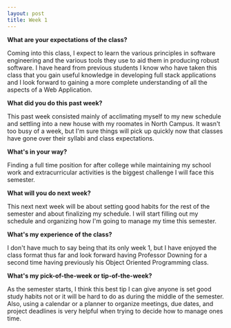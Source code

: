 ```yaml
---
layout: post
title: Week 1
---
```



**What are your expectations of the class?**

Coming into this class, I expect to learn the various principles in software engineering and the various tools
they use to aid them in producing robust software. I have heard from previous students I know who have taken this class 
that you gain useful knowledge in developing full stack applications and I look forward to gaining a more complete 
understanding of all the aspects of a Web Application.

**What did you do this past week?**

This past week consisted mainly of acclimating myself to my new schedule and settling into a new house with my roomates in North Campus. It wasn't too busy of a week, but I'm sure things will pick up quickly now that classes have gone over their syllabi and class expectations.

**What's in your way?**

Finding a full time position for after college while maintaining my school work and extracurricular activities is the         biggest challenge I will face this semester.

**What will you do next week?**

This next next week will be about setting good habits for the rest of the semester and about finalizing my schedule. I will start filling out my schedule and organizing how I'm going to manage my time this semester.

**What's my experience of the class?**

I don't have much to say being that its only week 1, but I have enjoyed the class format thus far and look forward having Professor Downing for a second time having previously his Object Oriented Programming class.

**What's my pick-of-the-week or tip-of-the-week?**

As the semester starts, I think this best tip I can give anyone is set good study habits not or it will be hard to do as during the middle of the semester. Also, using a calendar or a planner to organize meetings, due dates, and project deadlines is very helpful when trying to decide how to manage ones time.
